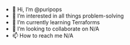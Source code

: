 - 👋 Hi, I’m @puripops
- 👀 I’m interested in all things problem-solving
- 🌱 I’m currently learning Terraforms
- 💞️ I’m looking to collaborate on N/A
- 📫 How to reach me N/A
